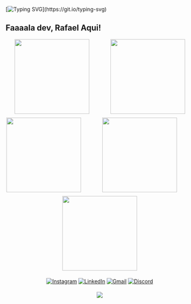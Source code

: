 [![Typing SVG](https://readme-typing-svg.herokuapp.com?font=Pixelify+Sans&pause=1000&width=435&lines=Seja+bem+vindo!;+Transformando+desafios+em+solu%C3%A7%C3%B5es.)](https://git.io/typing-svg)

## Faaaala dev, Rafael Aqui!

<!-- Organização dos itens -->
<div style="display: flex; flex-wrap: wrap; justify-content: center; gap: 10px;">
  <!-- Primeira linha com 3 itens -->
  <div style="flex: 1 1 calc(33.33% - 10px); text-align: center;">
    <img height="200em" src="http://github-profile-summary-cards.vercel.app/api/cards/stats?username=RafaelCavalcante17&theme=algolia"/>
  </div>
  <div style="flex: 1 1 calc(33.33% - 10px); text-align: center;">
    <img height="200em" src="http://github-profile-summary-cards.vercel.app/api/cards/most-commit-language?username=RafaelCavalcante17&theme=algolia"/>
  </div>
  <div style="flex: 1 1 calc(33.33% - 10px); text-align: center;">
    <img height="200em" src="http://github-profile-summary-cards.vercel.app/api/cards/productive-time?username=RafaelCavalcante17&theme=algolia&utcOffset=8"/>
  </div>

  <!-- Segunda linha com 2 itens -->
  <div style="flex: 1 1 calc(50% - 10px); text-align: center;">
    <img height="200em" src="https://github-readme-streak-stats.herokuapp.com?user=RafaelCavalcante17&theme=algolia&hide_border=true&locale=pt_BR"/>
  </div>
  <div style="flex: 1 1 calc(50% - 10px); text-align: center;">
    <img height="200em" src="http://github-profile-summary-cards.vercel.app/api/cards/profile-details?username=RafaelCavalcante17&theme=algolia"/>
  </div>
</div>

<!-- Redes sociais -->
<div align="center" style="margin-top: 20px;"> 
  <div style="display: inline_block">
    <p>
      <a href="https://instagram.com/seu_perfil"><img src="https://skillicons.dev/icons?i=instagram" alt="Instagram" /></a>
      <a href="https://linkedin.com/in/seu_perfil"><img src="https://skillicons.dev/icons?i=linkedin" alt="LinkedIn" /></a>
      <a href="mailto:seu_email@gmail.com"><img src="https://skillicons.dev/icons?i=gmail" alt="Gmail" /></a>
      <a href="https://discord.com/users/seu_usuario"><img src="https://skillicons.dev/icons?i=discord" alt="Discord" /></a>
    </p>
  </div>
</div>

<!-- Tecnologias -->
<div align="center" style="display: inline_block; margin-top: 20px;">
  <p>
    <a href="https://skillicons.dev">
      <img src="https://skillicons.dev/icons?i=git,github,kubernetes,docker,go" />
    </a>
  </p>
</div>


